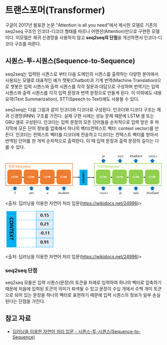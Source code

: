 # 트랜스포머(Transformer)

구글이 2017년 발표한 논문 "Attention is all you need"에서 제시한 모델로 기존의 seq2seq 구조인 인코더-디코더 형태를 따르나 어텐션(Attention)만으로 구현한 모델이다.
이모델은 재귀 신경망을 사용하지 않고 **seq2seq의 단점**을 개선하면서 인코더-디코더 구조를 따른다. 


## 시퀀스-투-시퀀스(Sequence-to-Sequence)

seq2seq는 입력된 시퀀스로 부터 다음 도메인의 시퀀스를 출력하는 다양한 분야에서 사용되는 모델로 대표적인 예가 챗봇(Chatbot)과 기계 번역(Machine Translation)으로 챗봇은 입력 시퀀스와 출력 시퀀스를 각각 질문과 대답으로 구성하며 번역기는 입력 시퀀스와 출력 시퀀스를 각각 입력 문장과 번역 문장으로 만들게 된다. 이 이외에도 
내용 요약(Text Summarization), STT(Speech to Text)에도 사용될 수 있다.

seq2seq는 다음 그림과 같이 인코더와 디코더로 구성된다. 인코더와 디코더 구조는 재귀 신경망(RNN) 구조를 가진다. 실제 구현 시에는 성능 문제 때문에 LSTM 셀 또는 GRU 셀로 구성된다. 
인코더는 입력 문장의 모든 단어들을 순차적으로 입력 받은 후 마지막에 모든 단어 정보를 압축해서 하나의 벡터(컨텍스트 벡터: context vector)를 만든다. 
인코더는 컨텍스트 벡터를 디코더에 전송하고 디코더는 컨텍스트 벡터를 받아서 번역된 단어를 한 개씩 순차적으로 출력한다. 이 때 입력 문장과 출력 문장의 길이는 다를 수 있다.   

![seq2seq](./seq2seqmodel.png)

<출처: 딥러닝을 이용한 자연어 처리 입문(https://wikidocs.net/24996)>




 

![context_vector](./context_vector.png)

<출처: 딥러닝을 이용한 자연어 처리 입문(https://wikidocs.net/24996)>



### seq2seq 단점

seq2seq 모들은 입력 시퀀스(문장)의 토큰을 차례로 입력하여 하나의 벡터로 
압축하기 때문에 처음에 입력된 토큰의 의미가 퇴색될 수 있고 문장이 수십 개에서 수백 개이 토큰으로 되어 있는 문장을 하나의 벡터로 표현하기 때문에 입력 시퀀스의 정보가 일부 손실된다는 단점을 가진다. 
 





## 참고 자료

* [딥러닝을 이용한 자연어 처리 입문 - 시퀀스-투-시퀀스(Sequence-to-Sequence)](https://wikidocs.net/24996)